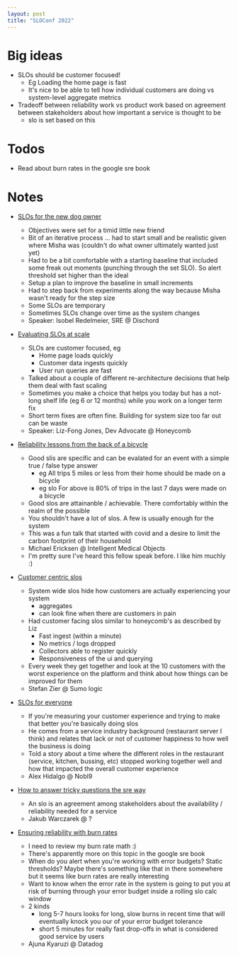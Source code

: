 ```yaml
---
layout: post
title: "SLOConf 2022"
---
```


# Big ideas

* SLOs should be customer focused!
  * Eg Loading the home page is fast
  * It's nice to be able to tell how individual customers are doing vs system-level aggregate metrics
* Tradeoff between reliability work vs product work based on agreement between stakeholders about how important a service is thought to be
  * slo is set based on this

# Todos

* Read about burn rates in the google sre book

# Notes

* [SLOs for the new dog owner](https://youtu.be/UkeDTG8CdKA)
    * Objectives were set for a timid little new friend
    * Bit of an iterative process ... had to start small and be realistic given where Misha was (couldn't do what owner ultimately wanted just yet)
    * Had to be a bit comfortable with a starting baseline that included some freak out moments (punching through the set SLO). So alert threshold set higher than the ideal
    * Setup a plan to improve the baseline in small increments
    * Had to step back from experiments along the way because Misha wasn't ready for the step size
    * Some SLOs are temporary
    * Sometimes SLOs change over time as the system changes
    * Speaker: Isobel Redelmeier, SRE @ Dischord

* [Evaluating SLOs at scale](https://youtu.be/YsZAcQJ2rD0)
    * SLOs are customer focused, eg
        * Home page loads quickly
        * Customer data ingests quickly
        * User run queries are fast
    * Talked about a couple of different re-architecture decisions that help them deal with fast scaling
    * Sometimes you make a choice that helps you today but has a not-long shelf life (eg 6 or 12 months) while you work on a longer term fix
    * Short term fixes are often fine. Building for system size too far out can be waste
    * Speaker: Liz-Fong Jones, Dev Advocate @ Honeycomb

* [Reliability lessons from the back of a bicycle](https://youtu.be/QhQObHHecl4)
  * Good slis are specific and can be evalated for an event with a simple true / false type answer
    * eg All trips 5 miles or less from their home should be made on a bicycle
    * eg slo For above is 80% of trips in the last 7 days were made on a bicycle
  * Good slos are attainanble / achievable. There comfortably within the realm of the possible
  * You shouldn't have a lot of slos. A few is usually enough for the system
  * This was a fun talk that started with covid and a desire to limit the carbon footprint of their household
  * Michael Ericksen @ Intelligent Medical Objects
  * I'm pretty sure I've heard this fellow speak before. I like him muchly :)

* [Customer centric slos](https://youtu.be/gCBM6ur8atI)
  * System wide slos hide how customers are actually experiencing your system
    * aggregates
    * can look fine when there are customers in pain
  * Had customer facing slos similar to honeycomb's as described by Liz
    * Fast ingest (within a minute)
    * No metrics / logs dropped
    * Collectors able to register quickly
    * Responsiveness of the ui and querying
  * Every week they get together and look at the 10 customers with the worst experience on the platform and think about how things can be improved for them
  * Stefan Zier @ Sumo logic

* [SLOs for everyone](https://youtu.be/0o3tR0d3gUw)
  * If you're measuring your customer experience and trying to make that better you're basically doing slos
  * He comes from a service industry background (restaurant server I think) and relates that lack or not of customer happiness to how well the business is doing
  * Told a story about a time where the different roles in the restaurant (service, kitchen, bussing, etc) stopped working together well and how that impacted the overall customer experience
  * Alex Hidalgo @ Nobl9

* [How to answer tricky questions the sre way](https://youtu.be/b2YTHzD1EiA)
  * An slo is an agreement among stakeholders about the availability / reliability needed for a service
  * Jakub Warczarek @ ?

* [Ensuring reliability with burn rates](https://youtu.be/5OcTdS-LcbA)
  * I need to review my burn rate math :)
  * There's apparently more on this topic in the google sre book
  * When do you alert when you're working with error budgets? Static thresholds? Maybe there's something like that in there somewhere but it seems like burn rates are really interesting
  * Want to know when the error rate in the system is going to put you at risk of burning through your error budget inside a rolling slo calc window
  * 2 kinds
    * long 5-7 hours looks for long, slow burns in recent time that will eventually knock you our of your error budget tolerance
    * short 5 minutes for really fast drop-offs in what is considered good service by users
  * Ajuna Kyaruzi @ Datadog
